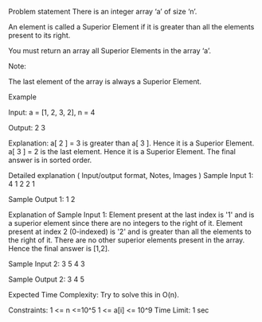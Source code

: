 Problem statement
There is an integer array ‘a’ of size ‘n’.



An element is called a Superior Element if it is greater than all the elements present to its right.



You must return an array all Superior Elements in the array ‘a’.



Note:

The last element of the array is always a Superior Element. 


Example

Input: a = [1, 2, 3, 2], n = 4

Output: 2 3

Explanation: 
a[ 2 ] = 3 is greater than a[ 3 ]. Hence it is a Superior Element. 
a[ 3 ] = 2 is the last element. Hence it is a Superior Element.
The final answer is in sorted order.


Detailed explanation ( Input/output format, Notes, Images )
Sample Input 1:
4 
1 2 2 1


Sample Output 1:
1 2


Explanation of Sample Input 1:
Element present at the last index is '1' and is a superior element since there are no integers to the right of it.
Element present at index 2 (0-indexed) is '2' and is greater than all the elements to the right of it.
There are no other superior elements present in the array.
Hence the final answer is [1,2].


Sample Input 2:
3
5 4 3


Sample Output 2:
3 4 5 


Expected Time Complexity:
Try to solve this in O(n).


Constraints:
1 <= n <=10^5 
1 <= a[i] <= 10^9
Time Limit: 1 sec